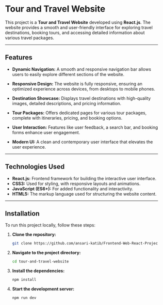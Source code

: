 # Tour and Travel Website

This project is a **Tour and Travel Website** developed using **React.js**. The website provides a smooth and user-friendly interface for exploring travel destinations, booking tours, and accessing detailed information about various travel packages.

---

## **Features**

- **Dynamic Navigation:** A smooth and responsive navigation bar allows users to easily explore different sections of the website.
  
- **Responsive Design:** The website is fully responsive, ensuring an optimized experience across devices, from desktops to mobile phones.

- **Destination Showcase:** Displays travel destinations with high-quality images, detailed descriptions, and pricing information.

- **Tour Packages:** Offers dedicated pages for various tour packages, complete with itineraries, pricing, and booking options.

- **User Interaction:** Features like user feedback, a search bar, and booking forms enhance user engagement.

- **Modern UI:** A clean and contemporary user interface that elevates the user experience.

---

## **Technologies Used**

- **React.js:** Frontend framework for building the interactive user interface.
- **CSS3:** Used for styling, with responsive layouts and animations.
- **JavaScript (ES6+):** For added functionality and interactivity.
- **HTML5:** The markup language used for structuring the website content.

---

## **Installation**

To run this project locally, follow these steps:

1. **Clone the repository:**
   ```bash
   git clone https://github.com/ansari-katib/Frontend-Web-React-Project.git

2. **Navigate to the project directory:**
   ```bash
   cd tour-and-travel-website

3. **Install the dependencies:**
   ```bash
   npm install
   
4. **Start the development server:**
   ```bash
   npm run dev
   
